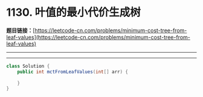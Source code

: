 # 1130. 叶值的最小代价生成树

**题目链接：**[https://leetcode-cn.com/problems/minimum-cost-tree-from-leaf-values](https://leetcode-cn.com/problems/minimum-cost-tree-from-leaf-values)

---

<Cards card="leetcode_1130_minimum-cost-tree-from-leaf-values"></Cards>

---

```java
class Solution {
    public int mctFromLeafValues(int[] arr) {
        
    }
}
```